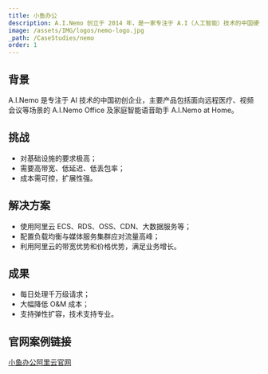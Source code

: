 ```yaml
---
title: 小鱼办公
description: A.I.Nemo 创立于 2014 年，是一家专注于 A.I（人工智能）技术的中国硬件初创企业。核心产品包括 A.I.Nemo Office 和 A.I.Nemo at Home。
image: /assets/IMG/logos/nemo-logo.jpg
_path: /CaseStudies/nemo
order: 1
---
```


## 背景

A.I.Nemo 是专注于 AI 技术的中国初创企业，主要产品包括面向远程医疗、视频会议等场景的 A.I.Nemo Office 及家庭智能语音助手 A.I.Nemo at Home。

## 挑战

- 对基础设施的要求极高；
- 需要高带宽、低延迟、低丢包率；
- 成本需可控，扩展性强。

## 解决方案

- 使用阿里云 ECS、RDS、OSS、CDN、大数据服务等；
- 配置负载均衡与媒体服务集群应对流量高峰；
- 利用阿里云的带宽优势和价格优势，满足业务增长。

## 成果

- 每日处理千万级请求；
- 大幅降低 O&M 成本；
- 支持弹性扩容，技术支持专业。

## 官网案例链接

[小鱼办公阿里云官网](https://www.alibabacloud.com/zh/customers/ai-nemo?_p_lc=1&spm=a3c0i.7933552.1751531270.310.15a8606fbOXk9r)

